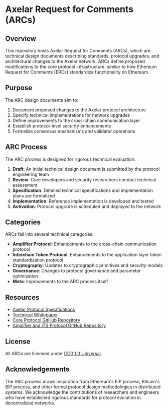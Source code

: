 # Axelar Request for Comments (ARCs)

## Overview

This repository hosts Axelar Request for Comments (ARCs), which are technical design documents describing standards, protocol upgrades, and architectural changes to the Axelar network. ARCs define proposed modifications to the core protocol infrastructure, similar to how Ethereum Request for Comments (ERCs) standardize functionality on Ethereum.

## Purpose

The ARC design documents aim to:

1. Document proposed changes to the Axelar protocol architecture
2. Specify technical implementations for network upgrades
3. Define improvements to the cross-chain communication layer
4. Establish protocol-level security enhancements
5. Formalize consensus mechanisms and validator operations

## ARC Process

The ARC process is designed for rigorous technical evaluation:

1. **Draft**: An initial technical design document is submitted by the protocol engineering team
2. **Review**: Core developers and security researchers conduct technical assessment
3. **Specification**: Detailed technical specifications and implementation plans are formalized
4. **Implementation**: Reference implementation is developed and tested
5. **Activation**: Protocol upgrade is scheduled and deployed to the network

## Categories

ARCs fall into several technical categories:

- **Amplifier Protocol**: Enhancements to the cross-chain communication protocol
- **Interchain Token Protocol**: Enhancements to the application layer token standardization protocol
- **Cryptography**: Updates to cryptographic primitives and security models
- **Governance**: Changes to protocol governance and parameter optimization
- **Meta**: Improvements to the ARC process itself

## Resources

- [Axelar Protocol Specifications](https://docs.axelar.dev/protocol)
- [Technical Whitepaper](https://docs.axelar.dev/whitepaper)
- [Core Protocol GitHub Repository](https://github.com/axelarnetwork/axelar-core)
- [Amplifier and ITS Protocol GitHub Repository](https://github.com/axelarnetwork/axelar-amplifier)

## License

All ARCs are licensed under [CC0 1.0 Universal](https://creativecommons.org/publicdomain/zero/1.0/).

## Acknowledgements

The ARC process draws inspiration from Ethereum's EIP process, Bitcoin's BIP process, and other formal protocol design methodologies in distributed systems. We acknowledge the contributions of researchers and engineers who have established rigorous standards for protocol evolution in decentralized networks.
